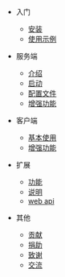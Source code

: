 * 入门
  * [安装](install.md)
  * [使用示例](example.md)
* 服务端
  * [介绍](introduction.md)
  * [启动](start.md)
  * [配置文件](server_config.md)
  * [增强功能](nps_extend.md)

* 客户端

  * [基本使用](use.md)
  * [增强功能](npc_extend.md)

* 扩展

  * [功能](feature.md)
  * [说明](description.md)
  * [web api](api.md)

* 其他

  * [贡献](contribute.md)
  * [捐助](donate.md)
  * [致谢](thanks.md)
  * [交流](discuss.md)
